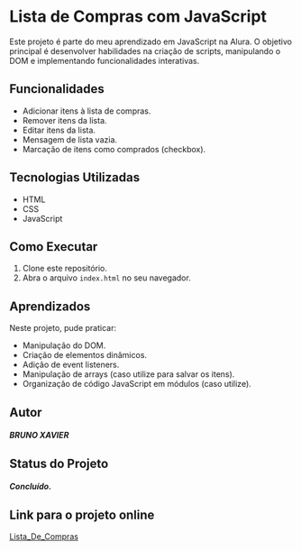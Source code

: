 # Lista de Compras com JavaScript

Este projeto é parte do meu aprendizado em JavaScript na Alura. O objetivo principal é desenvolver habilidades na criação de scripts, manipulando o DOM e implementando funcionalidades interativas.

## Funcionalidades

-   Adicionar itens à lista de compras.
-   Remover itens da lista.
-   Editar itens da lista.
-   Mensagem de lista vazia.
-   Marcação de itens como comprados (checkbox).

## Tecnologias Utilizadas

-   HTML
-   CSS
-   JavaScript

## Como Executar

1.  Clone este repositório.
2.  Abra o arquivo `index.html` no seu navegador.

## Aprendizados

Neste projeto, pude praticar:

-   Manipulação do DOM.
-   Criação de elementos dinâmicos.
-   Adição de event listeners.
-   Manipulação de arrays (caso utilize para salvar os itens).
-   Organização de código JavaScript em módulos (caso utilize).

## Autor

##### BRUNO XAVIER

## Status do Projeto

##### Concluído.

## Link para o projeto online

[Lista_De_Compras ](https://brun0k9.github.io/Projeto_ListaDeCompras/?)
